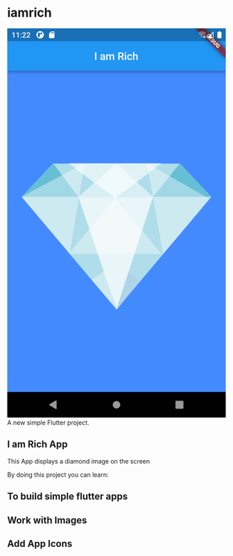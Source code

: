 # iamrich
<div align="center">
<img src="app.png"></img>
</div>
A new simple Flutter project.

## I am Rich App

This App displays a diamond image on the screen

By doing this project you can learn:
##  To build simple flutter apps
##  Work with Images
##  Add App Icons

